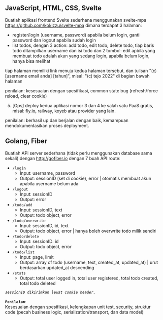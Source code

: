 ## JavaScript, HTML, CSS, Svelte

Buatlah aplikasi frontend Svelte sederhana menggunakan svelte-mpa https://github.com/kokizzu/svelte-mpa
dimana terdapat 3 halaman:

- register/login (username, password) apabila belum login, ganti password dan logout apabila sudah login
- list todos, dengan 3 action: add todo, edit todo, delete todo, tiap baris todo ditampilkan username dan isi todo dan 2 tombol: edit apbila yang membuat todo adalah akun yang sedang login, apabila belum login, hanya bisa melihat

tiap halaman memiliki link menuju kedua halaman tersebut, dan tulisan "(c) [username email anda] [tahun]", misal: "(c) tejo 2022" di bagian bawah halaman

penilaian: kesesuaian dengan spesifikasi, common state bug (refresh/force reload, clear cookie)

5. [Ops] deploy kedua aplikasi nomor 3 dan 4 ke salah satu PaaS gratis, misal: fly.io, railway, koyeb atau provider yang lain.

penilaian: berhasil up dan berjalan dengan baik, kemampuan mendokumentasikan proses deployment.


## Golang, Fiber

Buatlah API server sederhana (tidak perlu menggunakan database sama sekali) dengan http://gofiber.io dengan 7 buah API route:

-  `/login`
   -  Input: username, password
   -  Output: sessionID (set di cookie), error | otomatis membuat akun apabila username belum ada
-  `/logout`
   -  Input: sessionID
   -  Output: error
-  `/todo/add`  
   -  Input: sessionID, text
   -  Output: todo object, error
-  `/todo/overwrite`  
   -  Input: sessionID, id, text
   -  Output: todo object, error | hanya boleh overwrite todo milik sendiri
-  `/todo/delete`  
   -  Input: sessionID: id
   -  Output: todo object, error
-  `/todo/list`  
   -  Input: page, limit
   -  Output: array of todo (username, text, created_at, updated_at) | urut berdasarkan updated_at descending
-  `/stats`  
   -  Output: total user logged in, total user registered, total todo created, total todo deleted

*`sessionID dikirimkan lewat cookie header.`*

**`Penilaian`**:  
Kesesuaian dengan spesifikasi, kelengkapan unit test, security, struktur code (pecah business logic, serialization/transport, dan data model)